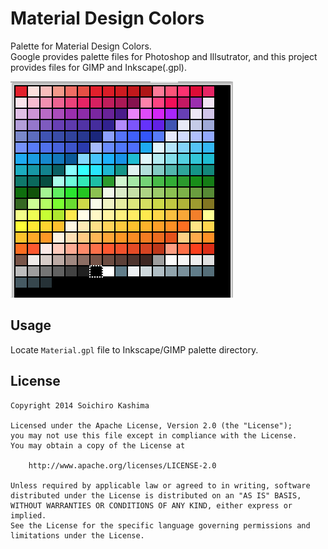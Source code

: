 # Material Design Colors

Palette for Material Design Colors.  
Google provides palette files for Photoshop and Illsutrator,
and this project provides files for GIMP and Inkscape(.gpl).

![GIMP palette sample](gimp.png)

## Usage

Locate `Material.gpl` file to Inkscape/GIMP palette directory.

## License

    Copyright 2014 Soichiro Kashima

    Licensed under the Apache License, Version 2.0 (the "License");
    you may not use this file except in compliance with the License.
    You may obtain a copy of the License at

        http://www.apache.org/licenses/LICENSE-2.0

    Unless required by applicable law or agreed to in writing, software
    distributed under the License is distributed on an "AS IS" BASIS,
    WITHOUT WARRANTIES OR CONDITIONS OF ANY KIND, either express or implied.
    See the License for the specific language governing permissions and
    limitations under the License.
